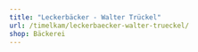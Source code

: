 ```yaml
---
title: "Leckerbäcker - Walter Trückel"
url: /timelkam/leckerbaecker-walter-trueckel/
shop: Bäckerei
---
```

